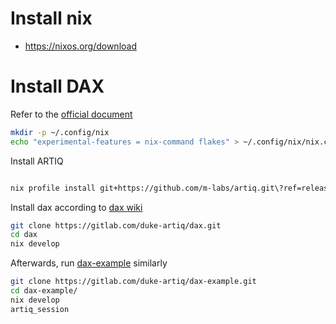 # Install nix

- https://nixos.org/download


# Install DAX

Refer to the [official document](https://m-labs.hk/artiq/manual/installing.html#installing-via-nix-linux)

```bash
mkdir -p ~/.config/nix
echo "experimental-features = nix-command flakes" > ~/.config/nix/nix.conf
```

Install ARTIQ

```bash

nix profile install git+https://github.com/m-labs/artiq.git\?ref=release-7
```

Install dax according to [dax wiki](https://gitlab.com/duke-artiq/dax/-/wikis/DAX/Installation)

```bash
git clone https://gitlab.com/duke-artiq/dax.git
cd dax
nix develop

```

Afterwards, run [dax-example](https://gitlab.com/duke-artiq/dax-example) similarly

```bash
git clone https://gitlab.com/duke-artiq/dax-example.git
cd dax-example/
nix develop
artiq_session

```
